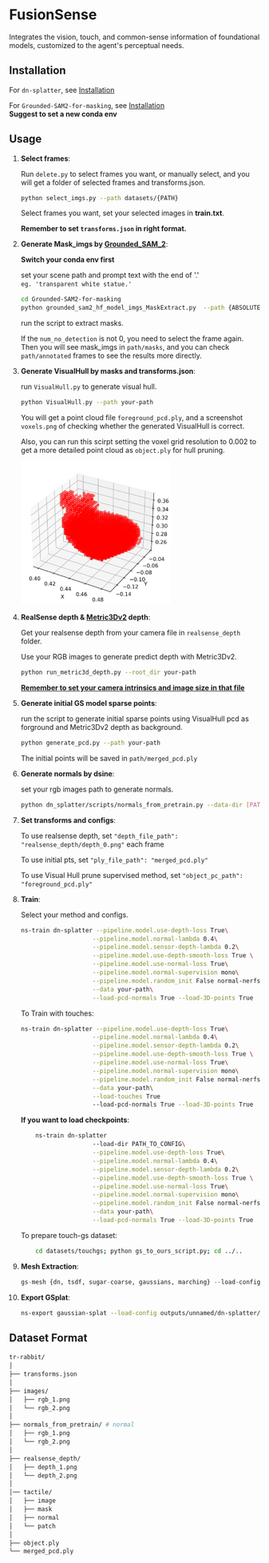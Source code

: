 # FusionSense
Integrates the vision, touch, and common-sense information of foundational models, customized to the agent's perceptual needs.

## Installation
For `dn-splatter`, see [Installation](https://github.com/maturk/dn-splatter?tab=readme-ov-file#installation)   

For `Grounded-SAM2-for-masking`, see [Installation](https://github.com/IDEA-Research/Grounded-SAM-2#installation)   
**Suggest to set a new conda env**   

## Usage

1. **Select frames**:  

    Run `delete.py` to select frames you want, or manually select, and you will get a folder of selected frames and transforms.json.  

    ```bash
    python select_imgs.py --path datasets/{PATH}
    ```
    Select frames you want, set your selected images in **train.txt**.

    **Remember to set `transforms.json` in right format.**

2. **Generate Mask_imgs by [Grounded_SAM_2](https://github.com/IDEA-Research/Grounded-SAM-2)**:   

    **Switch your conda env first**  

    set your scene path and prompt text with the end of '.'   
    `eg. 'transparent white statue.'`   

    ```bash   
    cd Grounded-SAM2-for-masking
    python grounded_sam2_hf_model_imgs_MaskExtract.py  --path {ABSOLUTE_PATH}
    ```   
    run the script to extract masks.   

    If the `num_no_detection` is not 0, you need to select the frame again. Then you will see mask_imgs in `path/masks`, and you can check `path/annotated` frames to see the results more directly.   
    
3. **Generate VisualHull by masks and transforms.json**:  

    run `VisualHull.py` to generate visual hull.  
    ```bash  
    python VisualHull.py --path your-path  
    ```
    
    You will get a point cloud file `foreground_pcd.ply`, and a screenshot `voxels.png` of checking whether the generated VisualHull is correct.    

    Also, you can run this scirpt setting the voxel grid resolution to 0.002 to get a more detailed point cloud as `object.ply` for hull pruning.

    <img src="assets/voxels.png" width="300">

4. **RealSense depth & [Metric3Dv2](https://github.com/YvanYin/Metric3D) depth**:  

    Get your realsense depth from your camera file in `realsense_depth` folder.  

    Use your RGB images to generate predict depth with Metric3Dv2.  
    ```bash
    python run_metric3d_depth.py --root_dir your-path
    ```
    <u>**Remember to set your camera intrinsics and image size in that file**</u>   

5. **Generate initial GS model sparse points**:  

    run the script to generate initial sparse points using VisualHull pcd as forground and Metric3Dv2 depth as background.    
    ```bash
    python generate_pcd.py --path your-path   
    ```

    The initial points will be saved in `path/merged_pcd.ply`  

6. **Generate normals by dsine**:

    set your rgb images path to generate normals.  
    ```bash
    python dn_splatter/scripts/normals_from_pretrain.py --data-dir [PATH_TO_DATA] --model-type dsine  
    ```

7. **Set transforms and configs**:

    To use realsense depth, set `"depth_file_path": "realsense_depth/depth_0.png"` each frame     

    To use initial pts, set `"ply_file_path": "merged_pcd.ply"`     

    To use Visual Hull prune supervised method, set `"object_pc_path": "foreground_pcd.ply"`    

8. **Train**:

    Select your method and configs.
    ```bash
    ns-train dn-splatter --pipeline.model.use-depth-loss True\
                        --pipeline.model.normal-lambda 0.4\
                        --pipeline.model.sensor-depth-lambda 0.2\
                        --pipeline.model.use-depth-smooth-loss True \
                        --pipeline.model.use-normal-loss True\
                        --pipeline.model.normal-supervision mono\
                        --pipeline.model.random_init False normal-nerfstudio\
                        --data your-path\
                        --load-pcd-normals True --load-3D-points True  --normal-format opencv
    ```

    To Train with touches:
    
    ```bash
    ns-train dn-splatter --pipeline.model.use-depth-loss True\
                        --pipeline.model.normal-lambda 0.4\
                        --pipeline.model.sensor-depth-lambda 0.2\
                        --pipeline.model.use-depth-smooth-loss True \
                        --pipeline.model.use-normal-loss True\
                        --pipeline.model.normal-supervision mono\
                        --pipeline.model.random_init False normal-nerfstudio\
                        --data your-path\
                        --load-touches True
                        --load-pcd-normals True --load-3D-points True  --normal-format opencv
    ```

    **If you want to load checkpoints**:
    ```bash
        ns-train dn-splatter 
                        --load-dir PATH_TO_CONFIG\
                        --pipeline.model.use-depth-loss True\
                        --pipeline.model.normal-lambda 0.4\
                        --pipeline.model.sensor-depth-lambda 0.2\
                        --pipeline.model.use-depth-smooth-loss True \
                        --pipeline.model.use-normal-loss True\
                        --pipeline.model.normal-supervision mono\
                        --pipeline.model.random_init False normal-nerfstudio\
                        --data your-path\
                        --load-pcd-normals True --load-3D-points True  --normal-format opencv
    ```

    To prepare touch-gs dataset:
    ```bash
        cd datasets/touchgs; python gs_to_ours_script.py; cd ../..
    ```
9. **Mesh Extraction**:
    ```python
    gs-mesh {dn, tsdf, sugar-coarse, gaussians, marching} --load-config [PATH] --output-dir [PATH]
    ```

10. **Export GSplat**:
    ```bash
    ns-export gaussian-splat --load-config outputs/unnamed/dn-splatter/2024-09-02_203650/config.yml --output-dir exports/splat/ 
    ```

## Dataset Format
```bash
tr-rabbit/
│
├── transforms.json
│
├── images/
│   ├── rgb_1.png
│   └── rgb_2.png
│
├── normals_from_pretrain/ # normal 
│   ├── rgb_1.png
│   └── rgb_2.png
│
├── realsense_depth/
│   ├── depth_1.png
│   └── depth_2.png
│
│── tactile/
│   ├── image
│   ├── mask
│   ├── normal
│   └── patch
│
├── object.ply
└── merged_pcd.ply
```

